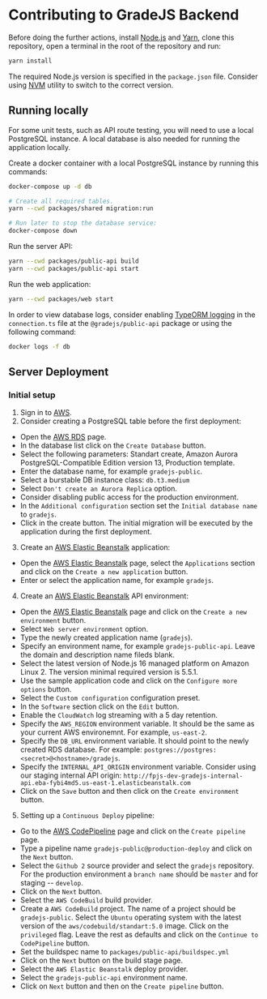 # Contributing to GradeJS Backend

Before doing the further actions,
install [Node.js](https://nodejs.org/en/) and [Yarn](https://yarnpkg.com),
clone this repository,
open a terminal in the root of the repository
and run:

```bash
yarn install
```

The required Node.js version is specified in the `package.json` file. Consider using [NVM](https://github.com/nvm-sh/nvm) utility to switch to the correct version.

## Running locally

For some unit tests, such as API route testing, you will need to use a local PostgreSQL instance. A local database is also needed for running the application locally.

Create a docker container with a local PostgreSQL instance by running this commands:

```bash
docker-compose up -d db

# Create all required tables.
yarn --cwd packages/shared migration:run
```

```bash
# Run later to stop the database service:
docker-compose down
```

Run the server API:

```bash
yarn --cwd packages/public-api build
yarn --cwd packages/public-api start
```

Run the web application:

```bash
yarn --cwd packages/web start
```

In order to view database logs, consider enabling [TypeORM logging](https://orkhan.gitbook.io/typeorm/docs/logging) in the `connection.ts` file at the `@gradejs/public-api` package or using the following command:

```bash
docker logs -f db
```

## Server Deployment

### Initial setup

1. Sign in to [AWS](https://console.aws.amazon.com/).
2. Consider creating a PostgreSQL table before the first deployment:

- Open the [AWS RDS](https://us-east-2.console.aws.amazon.com/rds/home) page.
- In the database list click on the `Create Database` button.
- Select the following parameters: Standart create, Amazon Aurora PostgreSQL-Compatible Edition version 13, Production template.
- Enter the database name, for example `gradejs-public`.
- Select a burstable DB instance class: `db.t3.medium`
- Select `Don't create an Aurora Replica` option.
- Consider disabling public access for the production environment.
- In the `Additional configuration` section set the `Initial database name` to `gradejs`.
- Click in the create button. The initial migration will be executed by the application during the first deployment.

3. Create an [AWS Elastic Beanstalk](https://us-east-2.console.aws.amazon.com/elasticbeanstalk/home) application:

- Open the [AWS Elastic Beanstalk](https://us-east-2.console.aws.amazon.com/elasticbeanstalk/home) page, select the `Applications` section and click on the `Create a new application` button.
- Enter or select the application name, for example `gradejs`.

4. Create an [AWS Elastic Beanstalk](https://us-east-2.console.aws.amazon.com/elasticbeanstalk/home) API environment:

- Open the [AWS Elastic Beanstalk](https://us-east-2.console.aws.amazon.com/elasticbeanstalk/home) page and click on the `Create a new environment` button.
- Select `Web server environment` option.
- Type the newly created application name (`gradejs`).
- Specify an environment name, for example `gradejs-public-api`. Leave the domain and description name fileds blank.
- Select the latest version of Node.js 16 managed platform on Amazon Linux 2. The version minimal required version is 5.5.1.
- Use the sample application code and click on the `Configure more options` button.
- Select the `Custom configuration` configuration preset.
- In the `Software` section click on the `Edit` button.
- Enable the `CloudWatch` log streaming with a 5 day retention.
- Specify the `AWS_REGION` environment variable. It should be the same as your current AWS environemnt. For example, `us-east-2`.
- Specify the `DB_URL` environment variable. It should point to the newly created RDS database. For example: `postgres://postgres:<secret>@<hostname>/gradejs`.
- Specify the `INTERNAL_API_ORIGIN` environment variable. Consider using our staging internal API origin: `http://fpjs-dev-gradejs-internal-api.eba-fybi4md5.us-east-1.elasticbeanstalk.com`
- Click on the `Save` button and then click on the `Create environment` button.

5. Setting up a `Continuous Deploy` pipeline:

- Go to the [AWS CodePipeline](https://us-east-2.console.aws.amazon.com/codesuite/codepipeline/pipelines) page and click on the `Create pipeline` page.
- Type a pipeline name `gradejs-public@production-deploy` and click on the `Next` button.
- Select the `Github 2` source provider and select the `gradejs` repository. For the production environment a `branch name` should be `master` and for staging -- `develop`.
- Click on the `Next` button.
- Select the `AWS CodeBuild` build provider.
- Create a `AWS CodeBuild` project. The name of a project should be `gradejs-public`. Select the `Ubuntu` operating system with the latest version of the `aws/codebuild/standart:5.0` image. Click on the `privileged` flag. Leave the rest as defaults and click on the `Continue to CodePipeline` button.
- Set the buildspec name to `packages/public-api/buildspec.yml`
- Click on the `Next` button on the build stage page.
- Select the `AWS Elastic Beanstalk` deploy provider.
- Select the `gradejs-public-api` environment name.
- Click on `Next` button and then on the `Create pipeline` button.
